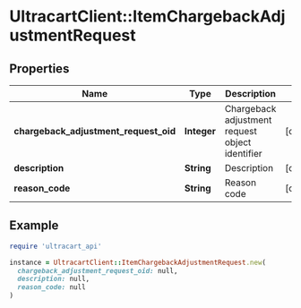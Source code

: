 # UltracartClient::ItemChargebackAdjustmentRequest

## Properties

| Name | Type | Description | Notes |
| ---- | ---- | ----------- | ----- |
| **chargeback_adjustment_request_oid** | **Integer** | Chargeback adjustment request object identifier | [optional] |
| **description** | **String** | Description | [optional] |
| **reason_code** | **String** | Reason code | [optional] |

## Example

```ruby
require 'ultracart_api'

instance = UltracartClient::ItemChargebackAdjustmentRequest.new(
  chargeback_adjustment_request_oid: null,
  description: null,
  reason_code: null
)
```

